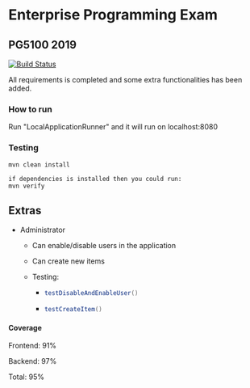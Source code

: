 # Enterprise Programming Exam

## PG5100 2019

[![Build Status](https://travis-ci.com/alexander474/Enterprise_programming_exercise.svg?token=Jcye5ttDhAMRpUM3Ca28&branch=master)](https://travis-ci.com/alexander474/Enterprise_programming_exercise)

All requirements is completed and some extra functionalities has been added.

### How to run

Run "LocalApplicationRunner" and it will run on localhost:8080

### Testing

```
mvn clean install

if dependencies is installed then you could run:
mvn verify
```



## Extras

- Administrator

  - Can enable/disable users in the application

  - Can create new items

  - Testing:

    - ```java
      testDisableAndEnableUser()
      ```

    - ```java
      testCreateItem()
      ```



#### Coverage

Frontend: 91%

Backend: 97%

Total: 95%

